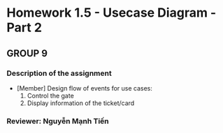 # Homework 1.5 - Usecase Diagram - Part 2 #
## GROUP 9 ##

### Description of the assignment ###
* [Member] Design flow of events for use cases:
    1. Control the gate
    2. Display information of the ticket/card 
### Reviewer: **Nguyễn Mạnh Tiến**  ###


